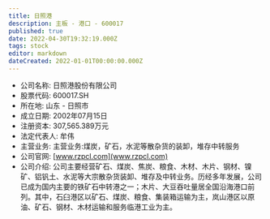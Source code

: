 ```yaml
---
title: 日照港
description: 主板 - 港口 - 600017
published: true
date: 2022-04-30T19:32:19.000Z
tags: stock
editor: markdown
dateCreated: 2022-01-01T00:00:00.000Z
---
```


- 公司名称: 日照港股份有限公司
- 股票代码: 600017.SH
- 所在地: 山东 - 日照市
- 成立日期: 2002年07月15日
- 注册资本: 307,565.389万元
- 法定代表人: 牟伟
- 主营业务: 主营业务:煤炭，矿石，水泥等散杂货的装卸，堆存中转服务
- 公司官网: [www.rzpcl.com](www.rzpcl.com)
- 公司介绍: 公司主要经营矿石、煤炭、焦炭、粮食、木材、木片、钢材、镍矿、铝钒土、水泥等大宗散杂货装卸、堆存及中转业务。历经多年发展，公司已成为国内主要的铁矿石中转港之一；木片、大豆吞吐量居全国沿海港口前列。其中，石臼港区以矿石、煤炭、粮食、集装箱运输为主，岚山港区以原油、矿石、钢材、木材运输和服务临港工业为主。


